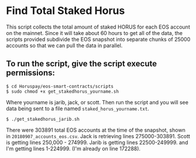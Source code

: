 # Find Total Staked Horus
This script collects the total amount of staked HORUS for each EOS account on the mainnet. Since it will take about 60 hours to get all of the data, the scripts provided subdivide the EOS snapshot into separate chunks of 25000 accounts so that we can pull the data in parallel. 

## To run the script, give the script execute permissions:
```
$ cd Horuspay/eos-smart-contracts/scripts
$ sudo chmod +x get_stakedhorus_yourname.sh
```


Where yourname is jarib, jack, or scott. Then run the script and you will see data being sent to a file named `staked_horus_yourname.txt`.
```
$ ./get_stakedhorus_jarib.sh 
```

There were 303891 total EOS accounts at the time of the snapshot, shown in `20180907_accounts_eos.csv`. Jack is retrieving lines 275000-303891. Scott is getting lines 250,000 - 274999. Jarib is getting lines 22500-249999. and I'm getting lines 1-224999. (I'm already on line 172288).
